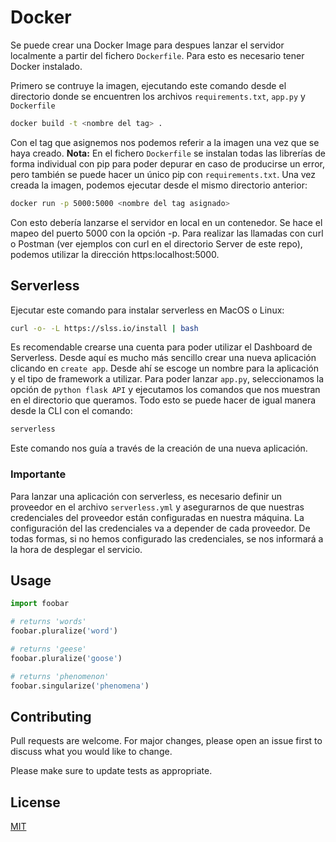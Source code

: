 # Docker

Se puede crear una Docker Image para despues lanzar el servidor localmente a partir del fichero `Dockerfile`. Para esto es necesario tener Docker instalado. 

Primero se contruye la imagen, ejecutando este comando desde el directorio donde se encuentren los archivos `requirements.txt`, `app.py` y `Dockerfile`

```bash
docker build -t <nombre del tag> .
```
Con el tag que asignemos nos podemos referir a la imagen una vez que se haya creado. **Nota:** En el fichero `Dockerfile` se instalan todas las librerías de forma individual con pip para poder depurar en caso de producirse un error, pero también se puede hacer un único pip con `requirements.txt`.
Una vez creada la imagen, podemos ejecutar desde el mismo directorio anterior:

```bash
docker run -p 5000:5000 <nombre del tag asignado>
```
Con esto debería lanzarse el servidor en local en un contenedor. Se hace el mapeo del puerto 5000 con la opción -p. Para realizar las llamadas con curl o Postman (ver ejemplos con curl en el directorio Server de este repo), podemos utilizar la dirección https:localhost:5000.


## Serverless

Ejecutar este comando para instalar serverless en MacOS o Linux:
```bash
curl -o- -L https://slss.io/install | bash
```

Es recomendable crearse una cuenta para poder utilizar el Dashboard de Serverless. Desde aquí es mucho más sencillo crear una nueva aplicación clicando en `create app`. Desde ahí se escoge un nombre para la aplicación y el tipo de framework a utilizar. Para poder lanzar `app.py`, seleccionamos la opción de `python flask API` y ejecutamos los comandos que nos muestran en el directorio que queramos. Todo esto se puede hacer de igual manera desde la CLI con el comando:

```bash
serverless
```
Este comando nos guía a través de la creación de una nueva aplicación.

### Importante

Para lanzar una aplicación con serverless, es necesario definir un proveedor en el archivo `serverless.yml` y asegurarnos de que nuestras credenciales del proveedor están configuradas en nuestra máquina. La configuración del las credenciales va a depender de cada proveedor. De todas formas, si no hemos configurado las credenciales, se nos informará a la hora de desplegar el servicio.
## Usage

```python
import foobar

# returns 'words'
foobar.pluralize('word')

# returns 'geese'
foobar.pluralize('goose')

# returns 'phenomenon'
foobar.singularize('phenomena')
```

## Contributing
Pull requests are welcome. For major changes, please open an issue first to discuss what you would like to change.

Please make sure to update tests as appropriate.

## License
[MIT](https://choosealicense.com/licenses/mit/)
